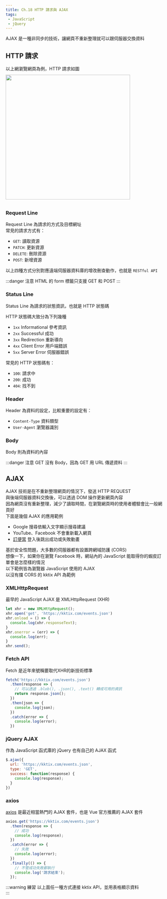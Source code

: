 ```yaml
--- 
title: Ch.18 HTTP 請求與 AJAX
tags:
 - JavaScript
 - jQuery
---
```


AJAX 是一種非同步的技術，讓網頁不重新整理就可以跟伺服器交換資料  
<!-- more -->
## HTTP 請求
以上網瀏覽網頁為例，HTTP 請求如圖
<img src="/F2E-book/images/ch18/request.gif" height="400" style="margin: 10px 0;">  

### Request Line
Request Line 為請求的方式及目標網址  
常見的請求方式有：
- `GET`: 讀取資源
- `PATCH`: 更新資源
- `DELETE`: 刪除資源
- `POST`: 新增資源

以上四種方式分別對應遠端伺服器資料庫的增改刪查動作，也就是 `RESTful API`  

:::danger 注意
HTML 的 form 標籤只支援 GET 和 POST
:::

### Status Line
Status Line 為請求的狀態資訊，也就是 HTTP 狀態碼  

HTTP 狀態碼大致分為下列幾種  
- `1xx` Informational 參考資訊
- `2xx` Successful 成功
- `3xx` Redirection 重新導向
- `4xx` Client Error 用戶端錯誤
- `5xx` Server Error 伺服器錯誤

常見的 HTTP 狀態碼有：
- `100`: 請求中
- `200`: 成功
- `404`: 找不到

### Header
Header 為資料的設定，比較重要的設定有：  
- `Content-Type` 資料類型
- `User-Agent` 瀏覽器識別

### Body
Body 則為資料的內容  

:::danger 注意
GET 沒有 Body，因為 GET 用 URL 傳遞資料
:::

## AJAX
AJAX 技術是在不重新整理網頁的情況下，發送 HTTP REQUEST  
與後端伺服器資料交換後，可以透過 DOM 操作更新網頁內容  
因為網頁沒有重新整理，減少了讀取時間，在瀏覽網頁時的使用者體驗會比一般網頁好  
下面是幾個 AJAX 的應用範例  

- Google 搜尋依輸入文字顯示搜尋建議
- YouTube、Facebook 不會重新載入網頁
- [訂便當](https://dinbendon.kento520.tw/) 登入後跳出成功或失敗動畫

基於安全性問題，大多數的伺服器都有設置跨網域防護 (CORS)  
想像一下，如果你在瀏覽 Facebook 時，網站內的 JavaScript 能取得你的蝦皮訂單會是怎麼樣的情況  
以下範例皆為瀏覽器 JavaScript 使用的 AJAX  
以沒有擋 CORS 的 kktix API 為範例  

### XMLHttpRequest
最早的 JavaScript AJAX 是 XMLHttpRequest (XHR)
```js
let xhr = new XMLHttpRequest();
xhr.open('get', 'https://kktix.com/events.json')
xhr.onload = () => {
  console.log(xhr.responseText);
}
xhr.onerror = (err) => {
  console.log(err);
}
xhr.send();
```

### Fetch API
Fetch 是近年來號稱要取代XHR的新技術標準
```js
fetch('https://kktix.com/events.json')
  .then(response => {
    // 可以透過 .blob(), .json(), .text() 轉成可用的資訊
    return response.json();
  })
  .then(json => {
    console.log(json);
  })
  .catch(error => {
    console.log(error);
  })
```

### jQuery AJAX
作為 JavaScript 函式庫的 jQuery 也有自己的 AJAX 函式
```js
$.ajax({
  url: 'https://kktix.com/events.json',
  type: 'GET',
  success: function(response) {
    console.log(response);
  }
})
```

### axios
[axios](https://github.com/axios/axios) 是最近相當熱門的 AJAX 套件，也是 Vue 官方推薦的 AJAX 套件  
```js
axios.get('https://kktix.com/events.json')
  .then(response => {
    // 成功
    console.log(response);
  })
  .catch(error => {
    // 失敗
    console.log(error);
  })
  .finally(() => {
    // 不管成功失敗都執行
    console.log('請求結束');
  });
```

:::warning 練習
以上面任一種方式連接 kktix API，並用表格顯示資料  
:::